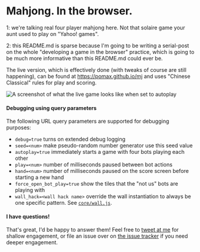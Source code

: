 # Mahjong. In the browser.

1: we're talking real four player mahjong here. Not that solaire game your aunt used to play on "Yahoo! games".

2: this README.md is sparse because I'm going to be writing a serial-post on the whole "developing a game in the browser" practice, which is going to be much more informative than this README.md could ever be.

The live version, which is effectively done (with tweaks of course are still happening), can be found at https://pomax.github.io/mj and uses "Chinese Classical" rules for play and scoring.

![A screenshot of what the live game looks like when set to autoplay](https://user-images.githubusercontent.com/177243/53303363-53589780-381e-11e9-8e2b-8702e56fd303.png)


#### Debugging using query parameters

The following URL query parameters are supported for debugging purposes:

- `debug=true` turns on extended debug logging
- `seed=<num>` make pseudo-random number generator use this seed value
- `autoplay=true` immediately starts a game with four bots playing each other
- `play=<num>` number of milliseconds paused between bot actions
- `hand=<num>` number of milliseconds paused on the score screen before starting a new hand
- `force_open_bot_play=true` show the tiles that the "not us" bots are playing with
- `wall_hack=<wall hack name>` override the wall instantiation to always be one specific pattern. See [`core/wall.js`](https://github.com/Pomax/mj/blob/master/src/js/core/wall-hack.js).

#### I have questions!

That's great, I'd be happy to answer them! Feel free to [tweet at me](https://twitter.com/TheRealPomax) for shallow engagement, or file an issue over on [the issue tracker](https://github.com/Pomax/mj/issues) if you need deeper engagement.
